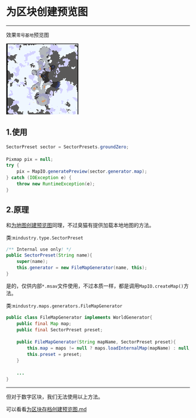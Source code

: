 # 为区块创建预览图
***
效果`零号基地`预览图

![](img/为区块创建预览图-零号地区.png)

## 1.使用

```java 
SectorPreset sector = SectorPresets.groundZero;

Pixmap pix = null;
try {
    pix = MapIO.generatePreview(sector.generator.map);
} catch (IOException e) {
    throw new RuntimeException(e);
}
```

## 2.原理
和[为地图创建预览图](为地图创建预览图.md)同理，不过臭猫有提供加载本地地图的方法。

类:`mindustry.type.SectorPreset`
```java 
/** Internal use only! */
public SectorPreset(String name){
    super(name);
    this.generator = new FileMapGenerator(name, this);
}
```

是的，仅供内部`*.msav`文件使用，不过本质一样，都是调用`MapIO.createMap()`方法。

类:`mindustry.maps.generators.FileMapGenerator`
```java 
public class FileMapGenerator implements WorldGenerator{
    public final Map map;
    public final SectorPreset preset;

    public FileMapGenerator(String mapName, SectorPreset preset){
        this.map = maps != null ? maps.loadInternalMap(mapName) : null;
        this.preset = preset;
    }
    
    ...
}
```

***

但对于数字区块，我们无法使用以上方法。

可以看看[为区块存档创建预览图.md](为区块存档创建预览图.md)



